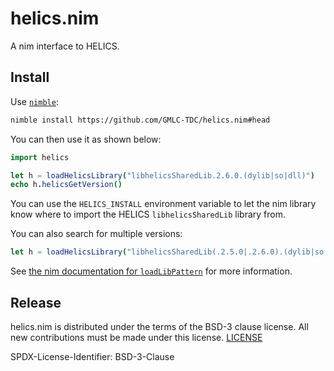 # helics.nim

A nim interface to HELICS.

## Install

Use [`nimble`](https://github.com/nim-lang/nimble):

```bash
nimble install https://github.com/GMLC-TDC/helics.nim#head
```

You can then use it as shown below:

```nim
import helics

let h = loadHelicsLibrary("libhelicsSharedLib.2.6.0.(dylib|so|dll)")
echo h.helicsGetVersion()
```

You can use the `HELICS_INSTALL` environment variable to let the nim library know where to import the HELICS `libhelicsSharedLib` library from.

You can also search for multiple versions:

```nim
let h = loadHelicsLibrary("libhelicsSharedLib(.2.5.0|.2.6.0).(dylib|so|dll)")
```

See [the nim documentation for `loadLibPattern`](https://nim-lang.org/1.2.0/dynlib.html#loadLibPattern%2Cstring) for more information.

## Release

helics.nim is distributed under the terms of the BSD-3 clause license.
All new contributions must be made under this license. [LICENSE](LICENSE)

SPDX-License-Identifier: BSD-3-Clause
